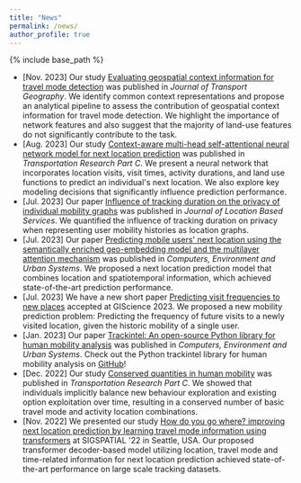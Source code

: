 ```yaml
---
title: "News"
permalink: /news/
author_profile: true
---
```


{% include base_path %}

* [Nov. 2023] Our study [Evaluating geospatial context information for travel mode detection](https://doi.org/10.1016/j.jtrangeo.2023.103736) was published in *Journal of Transport Geography*. We identify common context representations and propose an analytical pipeline to assess the contribution of geospatial context information for travel mode detection. We highlight the importance of network features and also suggest that the majority of land-use features do not significantly contribute to the task.
* [Aug. 2023] Our study [Context-aware multi-head self-attentional neural network model for next location prediction](https://doi.org/10.1016/j.trc.2023.104315) was published in *Transportation Research Part C*. We present a neural network that incorporates location visits, visit times, activity durations, and land use functions to predict an individual's next location. We also explore key modeling decisions that significantly influence prediction performance.
* [Jul. 2023] Our paper [Influence of tracking duration on the privacy of individual mobility graphs](https://doi.org/10.1080/17489725.2023.2239190) was published in *Journal of Location Based Services*. We quantified the influence of tracking duration on privacy when representing user mobility histories as location graphs. 
* [Jul. 2023] Our paper [Predicting mobile users' next location using the semantically enriched geo-embedding model and the multilayer attention mechanism](https://doi.org/10.1016/j.compenvurbsys.2023.102009) was published in *Computers, Environment and Urban Systems*. We proposed a next location prediction model that combines location and spatiotemporal information, which achieved state-of-the-art prediction performance.
* [Jul. 2023] We have a new short paper [Predicting visit frequencies to new places](https://doi.org/10.4230/LIPIcs.GIScience.2023.84) accepted at GIScience 2023. We proposed a new mobility prediction problem: Predicting the frequency of future visits to a newly visited location, given the historic mobility of a single user.
* [Jan. 2023] Our paper [Trackintel: An open-source Python library for human mobility analysis](https://doi.org/10.1016/j.compenvurbsys.2023.101938) was published in *Computers, Environment and Urban Systems*. Check out the Python trackintel library for human mobility analysis on [GitHub](https://github.com/mie-lab/trackintel)!
* [Dec. 2022] Our study [Conserved quantities in human mobility](https://doi.org/10.1016/j.trc.2022.103979) was published in *Transportation Research Part C*. We showed that individuals implicitly balance new behaviour exploration and existing option exploitation over time, resulting in a conserved number of basic travel mode and activity location combinations. 
* [Nov. 2022] We presented our study [How do you go where? improving next location prediction by learning travel mode information using transformers](https://doi.org/10.1145/3557915.3560996) at SIGSPATIAL '22 in Seattle, USA. Our proposed transformer decoder-based model utilizing location, travel mode and time-related information for next location prediction achieved state-of-the-art performance on large scale tracking datasets.